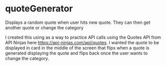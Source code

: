 # quoteGenerator
Displays a random quote when user hits new quote.  They can then get another quote or change the category

I created this using as a way to practice API calls using the Quotes API from API Ninjas here https://api-ninjas.com/api/quotes.
I wanted the quote to be displayed in card in the middle of the screen that flips when a quote is generated displaying the quote and flips back once the user wants to change the category. 
